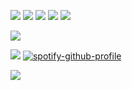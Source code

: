 [<img src="https://p84.cooltext.com/Rendered/Cool%20Text%20-%20patreon%20489077350015714.png">](https://www.patreon.com/c/pornolistonosz)
[<img src="https://p84.cooltext.com/Rendered/Cool%20Text%20-%20atabook%20489077300843102.png">](https://pornolistonosz.atabook.org)
[<img src="https://p84.cooltext.com/Rendered/Cool%20Text%20-%20pronouns%20489077142084117.png">](https://en.pronouns.page/@pornolistonosz)
[<img src="https://p84.cooltext.com/Rendered/Cool%20Text%20-%20twltter%20489077230398483.png">](https://www.x.com/@pornolistonosz)
[<img src="https://p82.cooltext.com/Rendered/Cool%20Text%20-%20strawpage%20489077095186067.png">](https://pornolistonosz.straw.page)

<img src="https://media.discordapp.net/attachments/1395887698144661616/1406999187014291687/GTP1x2f.png?ex=68a4819a&is=68a3301a&hm=3f16d8ca54bc9b5e32403027e045857ef2d300f9eab22be16d23857d8f6f6090&=&format=webp&quality=lossless&width=1104&height=828">

![](https://komarev.com/ghpvc/?username=pxrnolistonosz&color=lightgrey)
[![spotify-github-profile](https://spotify-github-profile.kittinanx.com/api/view?uid=31dvd665mpswcjhk7ituhclzjwcq&cover_image=true&theme=novatorem&show_offline=false&background_color=000000&interchange=false&bar_color=a8a8a8&bar_color_cover=false)](https://github.com/kittinan/spotify-github-profile)

<img src="https://100films.co.uk/wp-content/uploads/2016/04/fight-club-banner.jpg">
